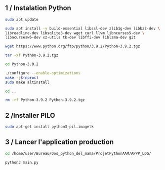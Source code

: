 ## 1 / Instalation Python
```bash
sudo apt update
```
```bash
sudo apt install -y build-essential libssl-dev zlib1g-dev libbz2-dev \
libreadline-dev libsqlite3-dev wget curl llvm libncurses5-dev \
libncursesw5-dev xz-utils tk-dev libffi-dev liblzma-dev git
```
```bash
wget https://www.python.org/ftp/python/3.9.2/Python-3.9.2.tgz
```
```bash
tar -xf Python-3.9.2.tgz
```
```bash
cd Python-3.9.2
```
```bash
./configure --enable-optimizations
make -j$(nproc)
sudo make altinstall
```
```bash
cd ..
```
```bash
rm -rf Python-3.9.2 Python-3.9.2.tgz
```

## 2 /Installer PILO
```bash
sudo apt-get install python3-pil.imagetk
```

## 3 / Lancer l'application production
```bash
cd /home/user/Bureau/Dos_python_del_mama/ProjetPythonAAM/APPP_LOG/
```
```bash
python3 main.py
```
